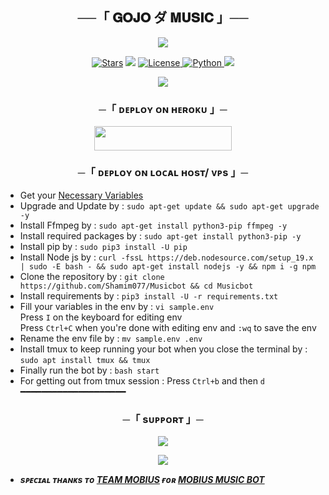 <h2 align="center">
    ──「 𝐆𝐎𝐉𝐎 ダ 𝐌𝐔𝐒𝐈𝐂 」──
</h2>

<p align="center">
  <img src="https://telegra.ph/file/49d74a7e7451e3ef9c5c9.jpg">
</p>

<p align="center">
<a href="https://github.com/Shamim077/Musicbot/stargazers"><img src="https://img.shields.io/github/stars/Shamim077/Musicbot?color=black&logo=github&logoColor=black&style=for-the-badge" alt="Stars" /></a>
<a href="https://github.com/Shamim007/Musicbot/network/members"> <img src="https://img.shields.io/github/forks/Shamim077/Musicbot?color=black&logo=github&logoColor=black&style=for-the-badge" /></a>
<a href="https://github.com/Shamim077/Musicbot/blob/master/LICENSE"> <img src="https://img.shields.io/badge/License-MIT-blueviolet?style=for-the-badge" alt="License" /> </a>
<a href="https://www.python.org/"> <img src="https://img.shields.io/badge/Written%20in-Python-orange?style=for-the-badge&logo=python" alt="Python" /> </a>
<a href="https://github.com/Shamim077/Musicbot/commits/Shamim077"> <img src="https://img.shields.io/github/last-commit/Shamim077/Musicbot?color=blue&logo=github&logoColor=green&style=for-the-badge" /></a>
</p>

<p align="center">
  <img src="https://telegra.ph/file/49d74a7e7451e3ef9c5c9.jpg">
</p>

<h3 align="center">
    ─「 ᴅᴇᴩʟᴏʏ ᴏɴ ʜᴇʀᴏᴋᴜ 」─
</h3>

<p align="center"><a href="https://dashboard.heroku.com/new?template=https://github.com/Shamim077/Musicbot"> <img src="https://img.shields.io/badge/Deploy%20On%20Heroku-black?style=for-the-badge&logo=heroku" width="220" height="38.45"/></a></p>

<h3 align="center">
    ─「 ᴅᴇᴩʟᴏʏ ᴏɴ ʟᴏᴄᴀʟ ʜᴏsᴛ/ ᴠᴘs 」─
</h3>

- Get your [Necessary Variables](https://github.com/Shamim077/Musicbot/blob/master/sample.env)
- Upgrade and Update by :
`sudo apt-get update && sudo apt-get upgrade -y`
- Install Ffmpeg by :
`sudo apt-get install python3-pip ffmpeg -y`
- Install required packages by :
`sudo apt-get install python3-pip -y`
- Install pip by :
`sudo pip3 install -U pip`
- Install Node js by :
`curl -fssL https://deb.nodesource.com/setup_19.x | sudo -E bash - && sudo apt-get install nodejs -y && npm i -g npm`
- Clone the repository by :
`git clone https://github.com/Shamim077/Musicbot && cd Musicbot`
- Install requirements by :
`pip3 install -U -r requirements.txt`
- Fill your variables in the env by :
`vi sample.env`<br>
Press `I` on the keyboard for editing env<br>
Press `Ctrl+C` when you're done with editing env and `:wq` to save the env<br>
- Rename the env file by :
`mv sample.env .env`
- Install tmux to keep running your bot when you close the terminal by :
`sudo apt install tmux && tmux`
- Finally run the bot by :
`bash start`
- For getting out from tmux session : Press `Ctrl+b` and then `d`<br>
━━━━━━━━━━━━━━━━━━━━

<h3 align="center">
    ─「 sᴜᴩᴩᴏʀᴛ 」─
</h3>

<p align="center">
<a href="https://t.me/GOJOXCOPYRIGHT"><img src="https://img.shields.io/badge/-support%20channel-blue.svg?style=for-the-badge&logo=Telegram"></a>
</p>

<p align="center">
<a href="
    https://t.me/best_friends_chatting_grp01"><img src="https://img.shields.io/badge/-Support%20Channel-blue.svg?style=for-the-badge&logo=Telegram"></a>
</p>

- <b> _sᴩᴇᴄɪᴀʟ ᴛʜᴀɴᴋs ᴛᴏ [TEAM MOBIUS](https://github.com/Shamim077) ғᴏʀ [MOBIUS MUSIC BOT](https://github.com/Shamim077/Yukkihttps://github.com/Shamim077/Musicbot)_ </b>
